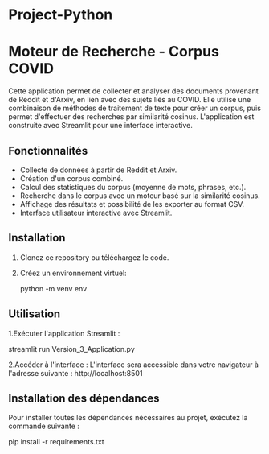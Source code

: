 # Project-Python

# Moteur de Recherche - Corpus COVID

Cette application permet de collecter et analyser des documents provenant de Reddit et d'Arxiv, en lien avec des sujets liés au COVID. Elle utilise une combinaison de méthodes de traitement de texte pour créer un corpus, puis permet d'effectuer des recherches par similarité cosinus. L'application est construite avec Streamlit pour une interface interactive.

## Fonctionnalités

- Collecte de données à partir de Reddit et Arxiv.
- Création d'un corpus combiné.
- Calcul des statistiques du corpus (moyenne de mots, phrases, etc.).
- Recherche dans le corpus avec un moteur basé sur la similarité cosinus.
- Affichage des résultats et possibilité de les exporter au format CSV.
- Interface utilisateur interactive avec Streamlit.

## Installation

1. Clonez ce repository ou téléchargez le code.
2. Créez un environnement virtuel:

   python -m venv env


## Utilisation
1.Exécuter l'application Streamlit :

  streamlit run Version_3_Application.py
 
2.Accéder à l'interface :
  L'interface sera accessible dans votre navigateur à l'adresse suivante :
  http://localhost:8501

## Installation des dépendances
   Pour installer toutes les dépendances nécessaires au projet, exécutez la commande suivante :

   pip install -r requirements.txt





